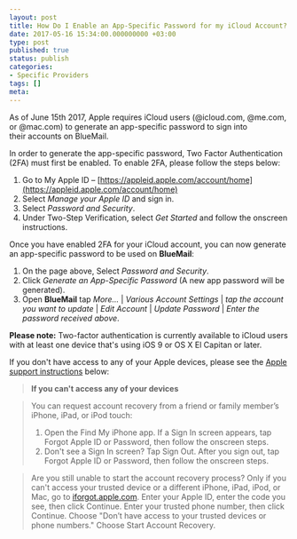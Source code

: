 ```yaml
---
layout: post
title: How Do I Enable an App-Specific Password for my iCloud Account?
date: 2017-05-16 15:34:00.000000000 +03:00
type: post
published: true
status: publish
categories:
- Specific Providers
tags: []
meta:
---
```


As of June 15th 2017, Apple requires iCloud users (@icloud.com, @me.com, or @mac.com) to generate an app-specific password to sign into their accounts on BlueMail.

In order to generate the app-specific password, Two Factor Authentication (2FA) must first be enabled. To enable 2FA, please follow the steps below:

1. Go to My Apple ID – [https://appleid.apple.com/account/home](https://appleid.apple.com/account/home)
2. Select *Manage your Apple ID* and sign in.
3. Select *Password and Security*.
4. Under Two-Step Verification, select *Get Started* and follow the onscreen instructions.

Once you have enabled 2FA for your iCloud account, you can now generate an app-specific password to be used on **BlueMail**:
1. On the page above, Select *Password and Security*.
2. Click *Generate an App-Specific Password* (A new app password will be generated).
3. Open **BlueMail** tap *More...* \| *Various Account Settings* \| *tap the account you want to update* \| *Edit Account* \| *Update Password* \| *Enter the password received above*.

**Please note:** Two-factor authentication is currently available to iCloud users with at least one device that's using iOS 9 or OS X El Capitan or later.

If you don't have access to any of your Apple devices, please see the [Apple support instructions](https://support.apple.com/en-il/HT204921) below:

> **If you can't access any of your devices**

> You can request account recovery from a friend or family member’s iPhone, iPad, or iPod touch:
> 1. Open the Find My iPhone app. If a Sign In screen appears, tap Forgot Apple ID or Password, then follow the onscreen steps.
> 2. Don't see a Sign In screen? Tap Sign Out. After you sign out, tap Forgot Apple ID or Password, then follow the onscreen steps.

> Are you still unable to start the account recovery process? Only if you can't access your trusted device or a different iPhone, iPad, iPod, or Mac, go to [iforgot.apple.com](http://iforgot.apple.com). Enter your Apple ID, enter the code you see, then click Continue. Enter your trusted phone number, then click Continue. Choose "Don’t have access to your trusted devices or phone numbers." Choose Start Account Recovery.